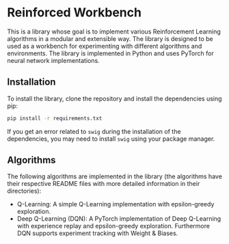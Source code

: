 # Reinforced Workbench
This is a library whose goal is to implement various Reinforcement Learning algorithms
in a modular and extensible way. The library is designed to be used as a workbench for
experimenting with different algorithms and environments. The library is implemented in
Python and uses PyTorch for neural network implementations.

## Installation
To install the library, clone the repository and install the dependencies using pip:

```bash
pip install -r requirements.txt
```

If you get an error related to `swig` during the installation of the dependencies, you
may need to install `swig` using your package manager.

## Algorithms
The following algorithms are implemented in the library (the algorithms have their
respective README files with more detailed information in their directories):
- Q-Learning: A simple Q-Learning implementation with epsilon-greedy exploration.
- Deep Q-Learning (DQN): A PyTorch implementation of Deep Q-Learning with experience
replay and epsilon-greedy exploration. Furthermore DQN supports experiment tracking
with Weight & Biases.
